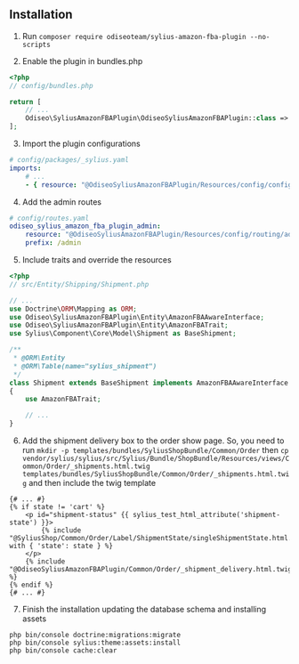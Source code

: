 <!---
This file is part of the Odiseo Amazon FBA Plugin package, a commercial software.
Only users who have purchased a valid license and accept to the terms of the License Agreement can install
and use this program.
Copyright (c) 2018-2024 - Pablo D'amico
--->

## Installation

1. Run `composer require odiseoteam/sylius-amazon-fba-plugin --no-scripts`

2. Enable the plugin in bundles.php

```php
<?php
// config/bundles.php

return [
    // ...
    Odiseo\SyliusAmazonFBAPlugin\OdiseoSyliusAmazonFBAPlugin::class => ['all' => true],
];
```

3. Import the plugin configurations

```yml
# config/packages/_sylius.yaml
imports:
    # ...
    - { resource: "@OdiseoSyliusAmazonFBAPlugin/Resources/config/config.yaml" }
```

4. Add the admin routes

```yml
# config/routes.yaml
odiseo_sylius_amazon_fba_plugin_admin:
    resource: "@OdiseoSyliusAmazonFBAPlugin/Resources/config/routing/admin.yaml"
    prefix: /admin
```

5. Include traits and override the resources

```php
<?php
// src/Entity/Shipping/Shipment.php

// ...
use Doctrine\ORM\Mapping as ORM;
use Odiseo\SyliusAmazonFBAPlugin\Entity\AmazonFBAAwareInterface;
use Odiseo\SyliusAmazonFBAPlugin\Entity\AmazonFBATrait;
use Sylius\Component\Core\Model\Shipment as BaseShipment;

/**
 * @ORM\Entity
 * @ORM\Table(name="sylius_shipment")
 */
class Shipment extends BaseShipment implements AmazonFBAAwareInterface
{
    use AmazonFBATrait;

    // ...
}
```

6. Add the shipment delivery box to the order show page. So, you need to run `mkdir -p templates/bundles/SyliusShopBundle/Common/Order` then `cp vendor/sylius/sylius/src/Sylius/Bundle/ShopBundle/Resources/views/Common/Order/_shipments.html.twig templates/bundles/SyliusShopBundle/Common/Order/_shipments.html.twig` and then include the twig template

```twig
{# ... #}
{% if state != 'cart' %}
    <p id="shipment-status" {{ sylius_test_html_attribute('shipment-state') }}>
        {% include "@SyliusShop/Common/Order/Label/ShipmentState/singleShipmentState.html.twig" with { 'state': state } %}
    </p>
    {% include "@OdiseoSyliusAmazonFBAPlugin/Common/Order/_shipment_delivery.html.twig" %}
{% endif %}
{# ... #}
```

7. Finish the installation updating the database schema and installing assets

```
php bin/console doctrine:migrations:migrate
php bin/console sylius:theme:assets:install
php bin/console cache:clear
```
